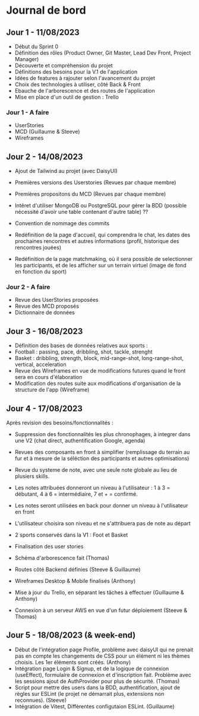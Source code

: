 # Journal de bord

## Jour 1 - 11/08/2023

- Début du Sprint 0
- Définition des rôles (Product Owner, Git
Master, Lead Dev Front, Project Manager)
- Découverte et compréhension du projet
- Définitions des besoins pour la V.1 de l'application
- Idées de features à rajouter selon l'avancement du projet
- Choix des technologies à utiliser, côté Back & Front
- Ebauche de l'arborescence et des routes de l'application
- Mise en place d'un outil de gestion : Trello

### Jour 1 - A faire

- UserStories
- MCD (Guillaume & Steeve)
- Wireframes

## Jour 2 - 14/08/2023

- Ajout de Tailwind au projet (avec DaisyUI)
- Premières versions des Userstories (Revues par chaque membre)
- Premières propositons du MCD (Revues par chaque membre)
- Intêret d'utiliser MongoDB ou PostgreSQL pour gérer la BDD (possible nécessité d'avoir une table contenant d'autre table) ??
- Convention de nommage des commits

- Redéfinition de la page d'accueil, qui comprendra le chat, les dates des prochaines rencontres et autres informations (profil, historique des rencontres jouées)
- Redéfinition de la page matchmaking, où il sera possible de selectionner les participants, et de les afficher sur un terrain virtuel (image de fond en fonction du sport)

### Jour 2 - A faire

- Revue des UserStories proposées
- Revue des MCD proposés
- Dictionnaire de données

## Jour 3 - 16/08/2023

- Définition des bases de données relatives aux sports :
- Football : passing, pace, dribbling, shot, tackle, strenght
- Basket : dribbling, strength, block, mid-range-shot, long-range-shot, vertical, acceleration
- Revue des Wireframes en vue de modifications futures quand le front sera en cours d'élaboration
- Modification des routes suite aux modifications d'organisation de la structure de l'app (Wireframe)

## Jour 4 - 17/08/2023

Après revision des besoins/fonctionnalités :

- Suppression des fonctionnalités les plus chronophages, à integrer dans une V2 (chat direct, authentification Google, agenda)
- Revues des composants en front à simplifier (remplissage du terrain au fur et à mesure de la séléction des participants et autres optimisations)
- Revue du systeme de note, avec une seule note globale au lieu de plusiers skills.
- Les notes attribuées donneront un niveau à l'utilisateur : 1 à 3 = débutant, 4 à 6 = intermédiaire, 7 et + = confirmé.
- Les notes seront utilisées en back pour donner un niveau à l'utilisateur en front
- L'utilisateur choisira son niveau et ne s'attribuera pas de note au départ
- 2 sports conservés dans la V1 : Foot et Basket
- Finalisation des user stories

- Schéma d'arborescence fait (Thomas)
- Routes côté Backend définies (Steeve & Guillaume)
- Wireframes Desktop & Mobile finalisés (Anthony)
- Mise à jour du Trello, en séparant les tâches à effectuer (Guillaume & Anthony)
- Connexion à un serveur AWS en vue d'un futur déploiement (Steeve & Thomas)

## Jour 5 - 18/08/2023 (& week-end)

- Début de l'intégration page Profile, problème avec daisyUI qui ne prenait pas en compte les changements de CSS pour un élément ni les thèmes choisis. Les 1er éléments sont créés. (Anthony)
- Intégration page Login & Signup, et de la logique de connexion (useEffect), formulaire de connexion et d'inscription fait. Problème avec les sessions ajout de AuthProvider pour plus de sécurité. (Thomas)
- Script pour mettre des users dans la BDD, authentification, ajout de règles sur ESLint (le projet ne démarrait plus, extensions non reconnues). (Steeve)
- Intégration de Vitest, Diffèrentes configutaion ESLint. (Guillaume)